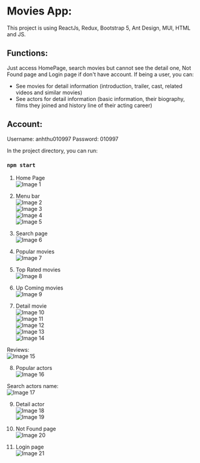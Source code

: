 # Movies App:

This project is using ReactJs, Redux, Bootstrap 5, Ant Design, MUI, HTML and JS.

## Functions:

Just access HomePage, search movies but cannot see the detail one, Not Found page and Login page if don't have account.
If being a user, you can:
 - See movies for detail information (introduction, trailer, cast, related videos and similar movies)
 - See actors for detail information (basic information, their biography, films they joined and history line of their acting career)

## Account:
Username: anhthu010997
Password: 010997

In the project directory, you can run:
### `npm start`

1. Home Page<br>
![Image 1](https://i.ibb.co/BcKsMT5/Screenshot-2023-08-09-at-23-11-04.png)<br>

2. Menu bar<br>
![Image 2](https://i.ibb.co/SyfnNqt/Screenshot-2023-08-09-at-23-15-52.png)<br>
![Image 3](https://i.ibb.co/D7zCVSQ/Screenshot-2023-08-09-at-23-15-59.png)<br>
![Image 4](https://i.ibb.co/KythvH8/Screenshot-2023-08-09-at-23-15-37.png)<br>
![Image 5](https://i.ibb.co/44NTjnY/Screenshot-2023-08-09-at-23-15-01.png)<br>

3. Search page<br>
![Image 6](https://i.ibb.co/z4x212d/Screenshot-2023-08-09-at-23-50-51.png)<br>

4. Popular movies<br>
![Image 7](https://i.ibb.co/bL4vNtt/Screenshot-2023-08-09-at-23-52-41.png)<br>

5. Top Rated movies<br>
![Image 8](https://i.ibb.co/gMY07ny/Screenshot-2023-08-09-at-23-53-48.png)<br>

6. Up Coming movies<br>
![Image 9](https://i.ibb.co/61QMynB/Screenshot-2023-08-10-at-00-02-32.png)<br>

7. Detail movie<br>
![Image 10](https://i.ibb.co/sRL5q6S/Screenshot-2023-08-10-at-00-11-21.png)<br>
![Image 11](https://i.ibb.co/hcWvGwd/Screenshot-2023-08-10-at-00-11-54.png)<br>
![Image 12](https://i.ibb.co/F0csVBg/Screenshot-2023-08-10-at-00-12-44.png)<br>
![Image 13](https://i.ibb.co/7k6hB3m/Screenshot-2023-08-10-at-00-13-15.png)<br>
![Image 14](https://i.ibb.co/kqt6MqG/Screenshot-2023-08-10-at-00-13-24.png)<br>

Reviews:<br>
![Image 15](https://i.ibb.co/Qd2VPKh/Screenshot-2023-08-10-at-00-17-00.png)<br>

8. Popular actors<br>
![Image 16](https://i.ibb.co/HC1czVg/Screenshot-2023-08-10-at-00-20-51.png)<br>

Search actors name:<br>
![Image 17](https://i.ibb.co/3dHscGG/Screenshot-2023-08-10-at-00-26-37.png)<br>

9. Detail actor<br>
![Image 18](https://i.ibb.co/Hn0QKxy/Screenshot-2023-08-10-at-00-23-05.png)<br>
![Image 19](https://i.ibb.co/rMtNWcM/Screenshot-2023-08-10-at-00-25-03.png)<br>

10. Not Found page <br>
![Image 20](https://i.ibb.co/rQpvT6s/Screenshot-2023-08-10-at-00-28-11.png)<br>

11. Login page<br>
![Image 21](https://i.ibb.co/5R9tf7c/Screenshot-2023-08-10-at-00-29-40.png)<br>